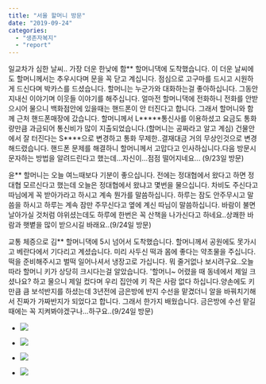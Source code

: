 ```yaml
---
title: "서울 할머니 방문"
date: "2019-09-24"
categories: 
  - "생존자복지"
  - "report"
---
```


일교차가 심한 날씨.. 가장 더운 한낮에 함\*\* 할머니댁에 도착했습니다. 이 더운 날씨에도 할머니께서는 추우시다며 문을 꼭 닫고 계십니다. 점심으로 고구마를 드시고 시원하게 드신다며 박카스를 드셨습니다. 할머니는 누군가와 대화하는걸 좋아하십니다. 그동안 지내신 이야기며 이웃들 이야기를 해주십니다. 얼마전 할머니댁에 전화하니 전화를 안받으시어 물으니 백화점안에 있을때는 핸드폰이 안 터진다고 합니다. 그래서 할머니와 함께 근처 핸드폰매장에 갔습니다. 할머니께서 L\*\*\*\*\*통신사를 이용하셨고 요금도 통화량만큼 과금되어 통신비가 많이 지출되었습니다.(할머니는 공짜라고 알고 계심) 건물안에서 잘 터진다는 S\*\*\*\*으로 변경하고 통화 무제한..결재대금 거의 무상인것으로 변경해드렸습니다. 핸드폰 문제를 해결하니 할머니께서 고맙다고 인사하십니다.다음 방문시 문자하는 방법을 알려드린다고 했는데...자신이...점점 떨어지네요... (9/23일 방문)

윤\*\* 할머니는 오늘 여느때보다 기분이 좋으십니다. 전에는 정대협에서 왔다고 하면 정대협 모르신다고 했는데 오늘은 정대협에서 왔냐고 몇번을 물으십니다. 차비도 주신다고 따님에게 꼭 받아가라고 하시고 계속 뭔가를 말씀하십니다. 하루는 잠도 안주무시고 말씀을 하시고 하루는 계속 잠만 주무신다고 옆에 계신 따님이 말씀하십니다. 바람이 불면 날아가실 것처럼 야위셨는데도 하루에 한번은 꼭 산책을 나가신다고 하네요..상쾌한 바람과 햇볕을 많이 받으시길 바래요..(9/24일 방문) 

교통 체증으로 김\*\* 할머니댁에 5시 넘어서 도착했습니다. 할머니께서 공원에도 못가시고 베란다에서 기다리고 계셨습니다. 미리 사두신 떡과 몸에 좋다는 약초물을 주십니다. 떡을 준비해주시고 벌떡 일어나셔서 냉장고로 가십니다. 뭐 줄거없나 보시려구요..오늘따라 할머니 키가 상당히 크시다는걸 알았습니다. '할머니~ 어렸을 때 동네에서 제일 크셨나요? 하고 물으니 제일 컸다며 우리 집안에 키 작은 사람 없다 하십니다.양손에도 키만큼 큼 보석반지를 하셨는데 3년전에 금은방에 반지 수선을 맡겼더니 알을 바꿔치기해서 진짜가 가짜반지가 되었다고 합니다. 그래서 한가지 배웠습니다. 금은방에 수선 맡길때에는 꼭 지켜봐야겠구나...하구요..(9/24일 방문)

- ![](https://womenandwar.net/kr/wp-content/uploads/2019/09/방문사진수정.png)
    

- ![](https://womenandwar.net/kr/wp-content/uploads/2019/11/0924-서울할머니-방문_.jpg)
    
- ![](https://womenandwar.net/kr/wp-content/uploads/2019/11/0924-서울할머니-방문_수정.jpg)
    
- ![](https://womenandwar.net/kr/wp-content/uploads/2019/11/0924-서울할머니방문수정.jpg)

